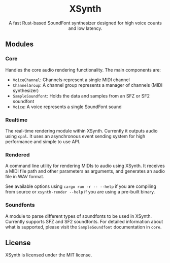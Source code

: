 <h1 align="center">XSynth</h1>
<p align="center">A fast Rust-based SoundFont synthesizer designed for high voice counts and low latency.</p>

## Modules

### Core
Handles the core audio rendering functionality.
The main components are:
- `VoiceChannel`: Channels represent a single MIDI channel
- `ChannelGroup`: A channel group represents a manager of channels (MIDI synthesizer)
- `SampleSoundfont`: Holds the data and samples from an SFZ or SF2 soundfont
- `Voice`: A voice represents a single SoundFont sound

### Realtime
The real-time rendering module within XSynth. Currently it outputs audio using `cpal`.
It uses an asynchronous event sending system for high performance and simple to use API.

### Rendered
A command line utility for rendering MIDIs to audio using XSynth.
It receives a MIDI file path and other parameters as arguments, and generates an audio file in WAV format.

See available options using `cargo run -r -- --help` if you are compiling from source
or `xsynth-render --help` if you are using a pre-built binary.

### Soundfonts
A module to parse different types of soundfonts to be used in XSynth.
Currently supports SFZ and SF2 soundfonts. For detailed information about
what is supported, please visit the `SampleSoundfont` documentation in `core`.

## License

XSynth is licensed under the MIT license.
